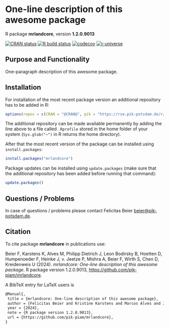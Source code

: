# One-line description of this awesome package

R package **mrlandcore**, version **1.2.0.9013**

[![CRAN status](https://www.r-pkg.org/badges/version/mrlandcore)](https://cran.r-project.org/package=mrlandcore)  [![R build status](https://github.com/pik-piam/mrlandcore/workflows/check/badge.svg)](https://github.com/pik-piam/mrlandcore/actions) [![codecov](https://codecov.io/gh/pik-piam/mrlandcore/branch/master/graph/badge.svg)](https://app.codecov.io/gh/pik-piam/mrlandcore) [![r-universe](https://pik-piam.r-universe.dev/badges/mrlandcore)](https://pik-piam.r-universe.dev/builds)

## Purpose and Functionality

One-paragraph description of this awesome package.


## Installation

For installation of the most recent package version an additional repository has to be added in R:

```r
options(repos = c(CRAN = "@CRAN@", pik = "https://rse.pik-potsdam.de/r/packages"))
```
The additional repository can be made available permanently by adding the line above to a file called `.Rprofile` stored in the home folder of your system (`Sys.glob("~")` in R returns the home directory).

After that the most recent version of the package can be installed using `install.packages`:

```r 
install.packages("mrlandcore")
```

Package updates can be installed using `update.packages` (make sure that the additional repository has been added before running that command):

```r 
update.packages()
```

## Questions / Problems

In case of questions / problems please contact Felicitas Beier <beier@pik-potsdam.de>.

## Citation

To cite package **mrlandcore** in publications use:

Beier F, Karstens K, Alves M, Philipp Dietrich J, Leon Bodirsky B, Hoetten D, Humpenoeder F, Heinke J, v. Jeetze P, Mishra A, Beier F, Wirth S, Chen D, Kreidenweis U (2024). _mrlandcore: One-line description of this awesome package_. R package version 1.2.0.9013, <https://github.com/pik-piam/mrlandcore>.

A BibTeX entry for LaTeX users is

 ```latex
@Manual{,
  title = {mrlandcore: One-line description of this awesome package},
  author = {Felicitas Beier and Kristine Karstens and Marcos Alves and Jan {Philipp Dietrich} and Benjamin {Leon Bodirsky} and David Hoetten and Florian Humpenoeder and Jens Heinke and Patrick {v. Jeetze} and Abhijeet Mishra and Felcitas Beier and Stephen Wirth and David Chen and Ulrich Kreidenweis},
  year = {2024},
  note = {R package version 1.2.0.9013},
  url = {https://github.com/pik-piam/mrlandcore},
}
```
